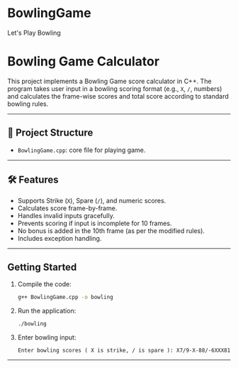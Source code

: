 # BowlingGame
Let's Play Bowling
# Bowling Game Calculator 

This project implements a Bowling Game score calculator in C++. The program takes user input in a bowling scoring format (e.g., `X`, `/`, numbers) and calculates the frame-wise scores and total score according to standard bowling rules.

---

## 📂 Project Structure

- `BowlingGame.cpp`: core file for playing game.


---

## 🛠 Features

- Supports Strike (`X`), Spare (`/`), and numeric scores.
- Calculates score frame-by-frame.
- Handles invalid inputs gracefully.
- Prevents scoring if input is incomplete for 10 frames.
- No bonus is added in the 10th frame (as per the modified rules).
- Includes exception handling.

---
## Getting Started

1. Compile the code:
    ```bash
    g++ BowlingGame.cpp -o bowling
    ```

2. Run the application:
    ```bash
    ./bowling
    ```

3. Enter bowling input:
    ```
    Enter bowling scores ( X is strike, / is spare ): X7/9-X-88/-6XXX81
    ```

---
